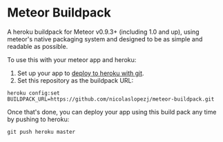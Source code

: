 # Meteor Buildpack

A heroku buildpack for Meteor v0.9.3+ (including 1.0 and up), using meteor's
native packaging system and designed to be as simple and
readable as possible.

To use this with your meteor app and heroku:

1. Set up your app to [deploy to heroku with git](https://devcenter.heroku.com/articles/git).
2. Set this repository as the buildpack URL:

```
heroku config:set BUILDPACK_URL=https://github.com/nicolaslopezj/meteor-buildpack.git
```

Once that's done, you can deploy your app using this build pack any time by pushing to heroku:

```
git push heroku master
```
